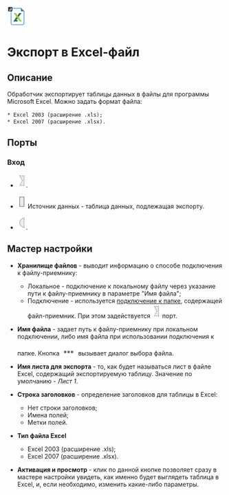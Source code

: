 ![](../../media/app/icons/vendors/exportexcelfile.svg)
# Экспорт в Excel-файл

## Описание

Обработчик экспортирует таблицы данных в файлы для программы Microsoft Excel. Можно задать формат файла:

    * Excel 2003 (расширение .xls);
    * Excel 2007 (расширение .xlsx).
## Порты

### Вход

*  ![](../../media/app/integration/import/optional_input_connection_inactive.svg).

*  ![](../../media/app/icons/ports/output_table_inactive.svg) Источник данных - таблица данных, подлежащая экспорту.

*  ![](../../media/app/icons/ports/optional_input_variable_inactive.svg).
## Мастер настройки

*  **Хранилище файлов** - выводит информацию о способе подключения к файлу-приемнику:
    * Локальное - подключение к локальному файлу через указание пути к файлу-приемнику в параметре "Имя файла";
    * Подключение - используется [подключение к папке](../../app/integration/connections/file_databases/files.md), содержащей файл-приемник. При этом задействуется ![](../../media/app/integration/import/optional_input_connection_inactive.svg) порт.

*  **Имя файла** - задает путь к файлу-приемнику при локальном подключении, либо имя файла при использовании подключения к папке. Кнопка ![](../../media/app/icons/toolbar_18/browse.svg) вызывает диалог выбора файла.

*  **Имя листа для экспорта** - то, как будет называться лист в файле Excel, содержащий экспортируемую таблицу. Значение по умолчанию - *Лист 1*.

*  **Строка заголовков** - определение заголовков для таблицы в Excel:
    * Нет строки заголовков;
    * Имена полей;
    * Метки полей.

*  **Тип файла Excel**
    * Excel 2003 (расширение .xls);
    * Excel 2007 (расширение .xlsx).

*  **Активация и просмотр** - клик по данной кнопке позволяет сразу в мастере настройки увидеть, как именно будет выглядеть таблица в Excel, и, если необходимо, изменить какие-либо параметры.



